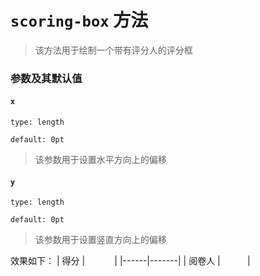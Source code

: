 # `scoring-box` 方法
> 该方法用于绘制一个带有评分人的评分框
### 参数及其默认值

#### `x`

`type: length`

`default: 0pt`
>该参数用于设置水平方向上的偏移

#### `y`

`type: length`

`default: 0pt`

>该参数用于设置竖直方向上的偏移

效果如下：
| 得分 |    &nbsp;&nbsp; &nbsp;&nbsp; &nbsp;&nbsp;&nbsp;&nbsp; |
|------|-------|
| 阅卷人 |   &nbsp;&nbsp;&nbsp;&nbsp; &nbsp;&nbsp;&nbsp;&nbsp;   |

